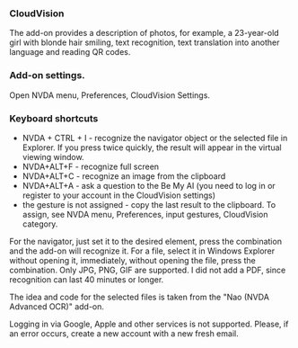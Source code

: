 ### CloudVision

The add-on provides a description of photos, for example, a 23-year-old girl with blonde hair smiling,
text recognition,
text translation into another language
and reading QR codes.

### Add-on settings.
Open NVDA menu, Preferences, CloudVision Settings.

### Keyboard shortcuts
* NVDA + CTRL + I - recognize the navigator object or the selected file in Explorer. If you press twice quickly, the result will appear in the virtual viewing window.
* NVDA+ALT+F - recognize full screen
* NVDA+ALT+C - recognize an image from the clipboard
* NVDA+ALT+A - ask a question to the Be My AI (you need to log in or register to your account in the CloudVision settings)
* the gesture is not assigned - copy the last result to the clipboard. To assign, see NVDA menu, Preferences, input gestures, CloudVision category.

For the navigator, just set it to the desired element, press the combination and the add-on will recognize it.
For a file, select it in Windows Explorer without opening it, immediately, without opening the file, press the combination.
Only JPG, PNG, GIF are supported.
I did not add a PDF, since recognition can last 40 minutes or longer.

The idea and code for the selected files is taken from the "Nao (NVDA Advanced OCR)" add-on.

Logging in via Google, Apple and other services is not supported. Please, if an error occurs, create a new account with a new fresh email.
